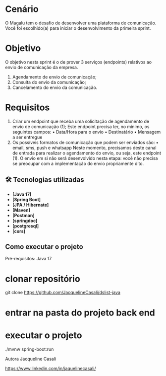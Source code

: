 # Cenário
O Magalu tem o desafio de desenvolver uma plataforma de comunicação. Você foi
escolhido(a) para iniciar o desenvolvimento da primeira sprint.

# Objetivo
O objetivo nesta sprint é o de prover 3 serviços (endpoints) relativos ao envio de comunicação
da empresa.
1. Agendamento de envio de comunicação;
2. Consulta do envio da comunicação;
3. Cancelamento do envio da comunicação.

# Requisitos
   1. Criar um endpoint que receba uma solicitação de agendamento de envio de comunicação (1);
   Este endpoint precisa ter, no mínimo, os seguintes campos:
   • Data/Hora para o envio
   • Destinatário
   • Mensagem a ser entregue
   2. Os possíveis formatos de comunicação que podem ser enviados são:
   • email, sms, push e whatsapp
   Neste momento, precisamos deste canal de entrada para realizar o agendamento do envio, ou
   seja, este endpoint (1).
   O envio em si não será desenvolvido nesta etapa: você não precisa se preocupar com a
   implementação do envio propriamente dito.


## 🛠 Tecnologias utilizadas

- **[Java 17]**
- **[Spring Boot]**
- **[JPA / Hibernate]**
- **[Maven]**
- **[Postman]**
- **[springdoc]**
- **[postgresql]**
- **[cors]**
  
## Como executar o projeto 

Pré-requisitos: Java 17

 # clonar repositório
git clone https://github.com/JacquelineCasali/dslist-java

# entrar na pasta do projeto back end

# executar o projeto
./mvnw spring-boot:run

Autora
Jacqueline Casali

https://www.linkedin.com/in/jaquelinecasali/






